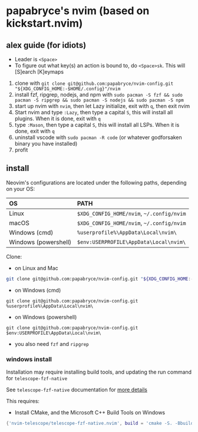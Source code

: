 # papabryce's nvim (based on kickstart.nvim)

## alex guide (for idiots)
- Leader is `<Space>`
- To figure out what key(s) an action is bound to, do `<Space>sk`. This will [S]earch [K]eymaps
1. clone with `git clone git@github.com:papabryce/nvim-config.git "${XDG_CONFIG_HOME:-$HOME/.config}"/nvim`
2. install fzf, ripgrep, nodejs, and npm with `sudo pacman -S fzf && sudo pacman -S ripgrep && sudo pacman -S nodejs && sudo pacman -S npm`
3. start up nvim with `nvim`, then let Lazy initialize, exit with `q`, then exit nvim
4. Start nvim and type `:Lazy`, then type a capital `S`, this will install all plugins. When it is done, exit with `q`
5. type `:Mason`, then type a capital `S`, this will install all LSPs. When it is done, exit with `q`
6. uninstall vscode with `sudo pacman -R code` (or whatever godforsaken binary you have installed)
7. profit


## install

Neovim's configurations are located under the following paths, depending on your OS:

| OS | PATH |
| :- | :--- |
| Linux | `$XDG_CONFIG_HOME/nvim`, `~/.config/nvim` |
| macOS | `$XDG_CONFIG_HOME/nvim`, `~/.config/nvim` |
| Windows (cmd)| `%userprofile%\AppData\Local\nvim\` |
| Windows (powershell)| `$env:USERPROFILE\AppData\Local\nvim\` |

Clone:

- on Linux and Mac
```sh
git clone git@github.com:papabryce/nvim-config.git "${XDG_CONFIG_HOME:-$HOME/.config}"/nvim
```

- on Windows (cmd)
```
git clone git@github.com:papabryce/nvim-config.git %userprofile%\AppData\Local\nvim\ 
```

- on Windows (powershell)
```
git clone git@github.com:papabryce/nvim-config.git $env:USERPROFILE\AppData\Local\nvim\ 
```

- you also need `fzf` and `ripgrep`


### windows install

Installation may require installing build tools, and updating the run command for `telescope-fzf-native`

See `telescope-fzf-native` documentation for [more details](https://github.com/nvim-telescope/telescope-fzf-native.nvim#installation)

This requires:

- Install CMake, and the Microsoft C++ Build Tools on Windows

```lua
{'nvim-telescope/telescope-fzf-native.nvim', build = 'cmake -S. -Bbuild -DCMAKE_BUILD_TYPE=Release && cmake --build build --config Release && cmake --install build --prefix build' }
```

